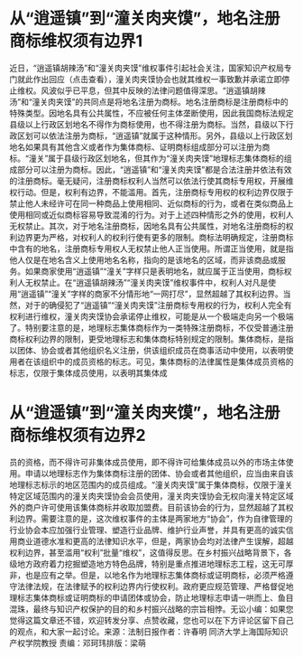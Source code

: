 # 从“逍遥镇”到“潼关肉夹馍”，地名注册商标维权须有边界1

近日，“逍遥镇胡辣汤”和“潼关肉夹馍”维权事件引起社会关注，国家知识产权局专门就此作出回应（点击查看），潼关肉夹馍协会也就其维权一事致歉并承诺立即停止维权。风波似乎已平息，但其中反映的法律问题值得深思。“逍遥镇胡辣汤”和“潼关肉夹馍”的共同点是将地名注册为商标。地名注册商标是注册商标中的特殊类型。因地名具有公共属性，不应被任何主体垄断使用，因此我国商标法规定县级以上行政区划地名不得作为商标使用，也不得注册为商标。当然，县级以下行政区划可以依法注册为商标，“逍遥镇”就属于这种情形。另外，县级以上行政区划地名如果具有其他含义或者作为集体商标、证明商标组成部分可以注册为商标。“潼关”属于县级行政区划地名，但其作为“潼关肉夹馍”地理标志集体商标的组成部分可以注册为商标。因此，“逍遥镇”和“潼关肉夹馍”都是合法注册并依法有效的注册商标。毫无疑问，注册商标权利人当然可以依法行使其商标专用权，开展维权行动。但是，权利有边界，不能滥用。首先，注册商标专用权的权利边界仅限于禁止他人未经许可在同一种商品上使用相同、近似商标的行为，或者在类似商品上使用相同或近似商标容易导致混淆的行为。对于上述四种情形之外的使用，权利人无权禁止。其次，对于地名注册商标，因地名具有公共属性，对地名注册商标的权利边界更为严格，对权利人的权利行使有更多的限制。商标法明确规定，注册商标中含有的地名，注册商标专用权人无权禁止他人正当使用。所谓正当使用，就是指他人仅是在地名含义上使用地名名称，指向的是该地名的区域，而非该商品或服务。如果商家使用“逍遥镇”“潼关”字样只是表明地名，就应属于正当使用，商标权利人无权禁止。在“逍遥镇胡辣汤”“潼关肉夹馍”维权事件中，权利人对凡是使用“逍遥镇”“潼关”字样的商家不分情形地“一网打尽”，显然超越了其权利边界。当然，对于的确侵犯了“逍遥镇”“潼关肉夹馍”注册商标专用权的行为，权利人完全有权利进行维权，潼关肉夹馍协会承诺停止维权，可能是从一个极端走向另一个极端了。特别要注意的是，地理标志集体商标作为一类特殊注册商标，不仅受普通注册商标权利边界的限制，更受地理标志和集体商标特别规定的限制。集体商标，是指以团体、协会或者其他组织名义注册，供该组织成员在商事活动中使用，以表明使用者在该组织中的成员资格的标志。可见，集体商标的法律属性是集体成员资格的标志，仅限于集体成员使用，以表明其集体成

# 从“逍遥镇”到“潼关肉夹馍”，地名注册商标维权须有边界2

员的资格，而不得许可非集体成员使用，即不得许可给集体成员以外的市场主体使用。申请以地理标志作为集体商标注册的团体、协会或者其他组织，应当由来自该地理标志标示的地区范围内的成员组成。“潼关肉夹馍”属于集体商标，仅限于潼关特定区域范围内的潼关肉夹馍协会会员使用，潼关肉夹馍协会无权向潼关特定区域外的商户许可使用该集体商标并收取加盟费。目前该协会的行为，显然超越了其权利边界。需要注意的是，这次维权事件的主体是两家地方“协会”，作为自律管理的行业协会本应加强行业管理、塑造行业品牌、维护行业声誉，并具有更高的诚实信用商业道德水准和更高的法律知识水平，但是，两家协会均对法律产生误解，超越权利边界，甚至滥用“权利”批量“维权”，这值得反思。在乡村振兴战略背景下，各级地方政府着力挖掘塑造地方特色品牌，特别是重点推进地理标志工程，这无可厚非，也是应有之举。但是，以地名作为地理标志集体商标或证明商标，必须严格遵守法律法规，在法律赋予的权利边界内行使权利。政府更应规范管理、严格督促地理标志集体商标或证明商标的申请团体或协会，防止地理标志申请一哄而上、鱼目混珠，最终与知识产权保护的目的和乡村振兴战略的宗旨相悖。无讼小编：如果您觉得这篇文章还不错，欢迎转发分享、点赞收藏，您也可以在下方评论区留下自己的观点，和大家一起讨论。来源：法制日报作者：许春明 同济大学上海国际知识产权学院教授 责编：邓珂玮排版：梁萌

